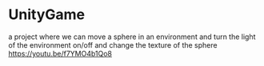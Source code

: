 # UnityGame
 a project where we can move a sphere in an environment and turn the light of the environment on/off and change the texture of the sphere
https://youtu.be/f7YMO4b1Qo8

